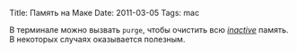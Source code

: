 Title: Память на Маке
Date: 2011-03-05
Tags: mac

<div class="text"><p>В терминале можно вызвать <code>purge</code>, чтобы очистить всю <a href="http://support.apple.com/kb/HT1342?viewlocale=en_US"><i>inactive</i></a> память. В некоторых случаях оказывается полезным.</p></div>